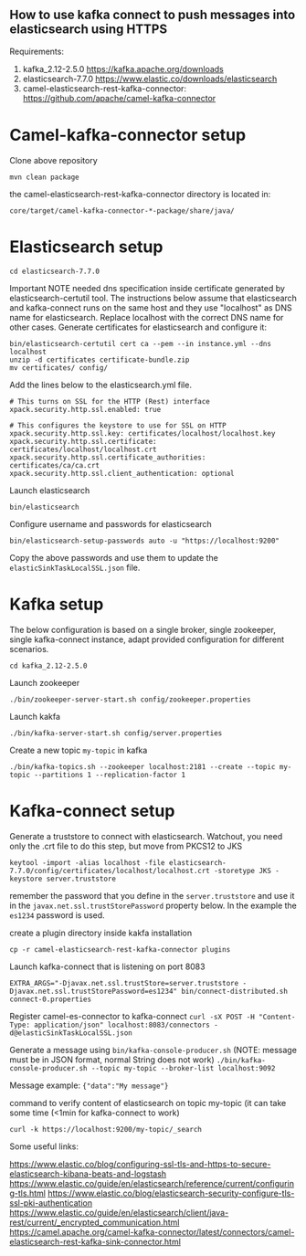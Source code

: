 ## How to use kafka connect to push messages into elasticsearch using HTTPS

Requirements:
1) kafka_2.12-2.5.0 https://kafka.apache.org/downloads
2) elasticsearch-7.7.0 https://www.elastic.co/downloads/elasticsearch
3) camel-elasticsearch-rest-kafka-connector: https://github.com/apache/camel-kafka-connector

# Camel-kafka-connector setup
Clone above repository
```
mvn clean package 
```
the camel-elasticsearch-rest-kafka-connector directory is located in:
```
core/target/camel-kafka-connector-*-package/share/java/
```
# Elasticsearch setup
```
cd elasticsearch-7.7.0
```

Important NOTE needed dns specification inside certificate generated by elasticsearch-certutil tool.
The instructions below assume that elasticsearch and kafka-connect runs on the same host and they use "localhost" as DNS name for elasticsearch. Replace localhost with the correct DNS name for other cases.
Generate certificates for elasticsearch and configure it:
```
bin/elasticsearch-certutil cert ca --pem --in instance.yml --dns localhost
unzip -d certificates certificate-bundle.zip
mv certificates/ config/
```

Add the lines below to the elasticsearch.yml file.
```
# This turns on SSL for the HTTP (Rest) interface
xpack.security.http.ssl.enabled: true

# This configures the keystore to use for SSL on HTTP
xpack.security.http.ssl.key: certificates/localhost/localhost.key
xpack.security.http.ssl.certificate: certificates/localhost/localhost.crt
xpack.security.http.ssl.certificate_authorities: certificates/ca/ca.crt
xpack.security.http.ssl.client_authentication: optional
```
Launch elasticsearch
```
bin/elasticsearch
```
Configure username and passwords for elasticsearch
```
bin/elasticsearch-setup-passwords auto -u "https://localhost:9200"
```
Copy the above passwords and use them to update the `elasticSinkTaskLocalSSL.json` file.

# Kafka setup
The below configuration is based on a single broker, single zookeeper, single kafka-connect instance, adapt provided configuration for different scenarios.
```
cd kafka_2.12-2.5.0
```
Launch zookeeper
```
./bin/zookeeper-server-start.sh config/zookeeper.properties
```
Launch kakfa
```
./bin/kafka-server-start.sh config/server.properties
```
Create a new topic `my-topic` in kafka
```
./bin/kafka-topics.sh --zookeeper localhost:2181 --create --topic my-topic --partitions 1 --replication-factor 1
```
# Kafka-connect setup
Generate a truststore to connect with elasticsearch. Watchout, you need only the .crt file to do this step, but move from PKCS12 to JKS
``` 
keytool -import -alias localhost -file elasticsearch-7.7.0/config/certificates/localhost/localhost.crt -storetype JKS -keystore server.truststore
```
remember the password that you define in the `server.truststore` and use it in the `javax.net.ssl.trustStorePassword` property below. In the example the `es1234` password is used.

create a plugin directory inside kakfa installation
```mkdir plugins
cp -r camel-elasticsearch-rest-kafka-connector plugins
```
Launch kafka-connect that is listening on port 8083
```
EXTRA_ARGS="-Djavax.net.ssl.trustStore=server.truststore -Djavax.net.ssl.trustStorePassword=es1234" bin/connect-distributed.sh connect-0.properties
```
Register camel-es-connector to kafka-connect
```curl -sX POST -H "Content-Type: application/json" localhost:8083/connectors -d@elasticSinkTaskLocalSSL.json```

Generate a message using `bin/kafka-console-producer.sh` (NOTE: message must be in JSON format, normal String does not work)
```./bin/kafka-console-producer.sh --topic my-topic --broker-list localhost:9092```

Message example:
```{"data":"My message"}```

command to verify content of elasticsearch on topic my-topic (it can take some time (<1min for kafka-connect to work)
```
curl -k https://localhost:9200/my-topic/_search
```

Some useful links:

https://www.elastic.co/blog/configuring-ssl-tls-and-https-to-secure-elasticsearch-kibana-beats-and-logstash
https://www.elastic.co/guide/en/elasticsearch/reference/current/configuring-tls.html
https://www.elastic.co/blog/elasticsearch-security-configure-tls-ssl-pki-authentication
https://www.elastic.co/guide/en/elasticsearch/client/java-rest/current/_encrypted_communication.html
https://camel.apache.org/camel-kafka-connector/latest/connectors/camel-elasticsearch-rest-kafka-sink-connector.html

